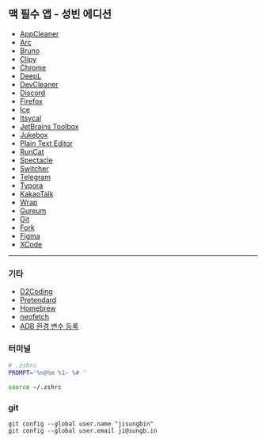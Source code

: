 ## 맥 필수 앱 - 성빈 에디션

- [AppCleaner](https://freemacsoft.net/appcleaner/)
- [Arc](https://arc.net)
- [Bruno](https://www.usebruno.com)
- [Clipy](https://clipy-app.com)
- [Chrome](https://www.google.co.kr/chrome)
- [DeepL](https://www.deepl.com/ko/macos-app)
- [DevCleaner](https://apps.apple.com/kr/app/devcleaner-for-xcode/id1388020431?mt=12)
- [Discord](https://discord.com/download)
- [Firefox](https://www.mozilla.org/ko/firefox/new/)
- [Ice](https://icemenubar.app/)
- [Itsycal](https://www.mowglii.com/itsycal/)
- [JetBrains Toolbox](https://www.jetbrains.com/ko-kr/toolbox-app/)
- [Jukebox](https://www.jaysce.dev/projects/jukebox)
- [Plain Text Editor](https://apps.apple.com/kr/app/plain-text-editor/id1572202501?mt=12)
- [RunCat](https://apps.apple.com/kr/app/runcat/id1429033973?mt=12)
- [Spectacle](https://spectacle.softonic.kr/mac)
- [Switcher](https://github.com/tkgka/Switcher)
- [Telegram](https://desktop.telegram.org/?setln=ko)
- [Typora](https://typora.io)
- [KakaoTalk](https://apps.apple.com/kr/app/kakaotalk/id869223134?mt=12)
- [Wrap](https://www.warp.dev/)
- [Gureum](https://github.com/gureum/gureum/)
- [Git](https://git-scm.com/downloads/mac)
- [Fork](https://git-fork.com/)
- [Figma](https://www.figma.com/downloads/)
- [XCode](https://apps.apple.com/kr/app/xcode/id497799835?mt=12)

---

### 기타

- [D2Coding](https://github.com/naver/d2codingfont)
- [Pretendard](https://github.com/orioncactus/pretendard)
- [Homebrew](https://brew.sh/ko/)
- [neofetch](https://github.com/dylanaraps/neofetch)
- [ADB 환경 변수 등록](https://linitial.tistory.com/22)

### 터미널

```bash
# .zshrc
PROMPT='%n@%m %1~ %# '

source ~/.zshrc
```

### git

```
git config --global user.name "jisungbin"
git config --global user.email ji@sungb.in
```
